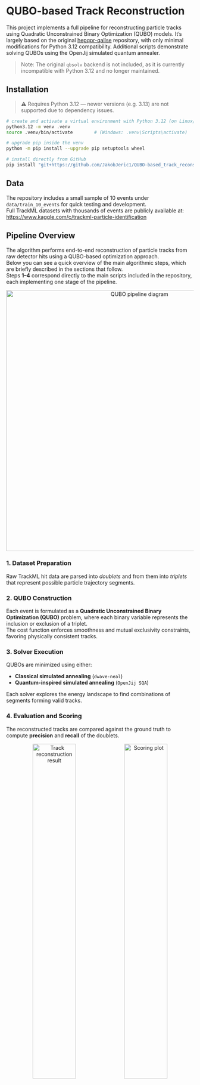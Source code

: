 # QUBO-based Track Reconstruction

This project implements a full pipeline for reconstructing particle tracks using Quadratic Unconstrained Binary Optimization (QUBO) models.
It’s largely based on the original [hepqpr-qallse](https://github.com/derlin/hepqpr-qallse) repository, with only minimal modifications for Python 3.12 compatibility.
Additional scripts demonstrate solving QUBOs using the OpenJij simulated quantum annealer.

> Note: The original `qbsolv` backend is not included, as it is currently incompatible with Python 3.12 and no longer maintained.

## Installation

> ⚠️ Requires Python 3.12 — newer versions (e.g. 3.13) are not supported due to dependency issues.

```bash
# create and activate a virtual environment with Python 3.12 (on Linux/macOS)
python3.12 -m venv .venv
source .venv/bin/activate        # (Windows: .venv\Scripts\activate)

# upgrade pip inside the venv
python -m pip install --upgrade pip setuptools wheel

# install directly from GitHub
pip install "git+https://github.com/JakobJeric1/QUBO-based_track_reconstruction@main"
```

## Data

The repository includes a small sample of 10 events under `data/train_10_events` for quick testing and development.  
Full TrackML datasets with thousands of events are publicly available at:  
https://www.kaggle.com/c/trackml-particle-identification

## Pipeline Overview

The algorithm performs end-to-end reconstruction of particle tracks from raw detector hits using a QUBO-based optimization approach.  
Below you can see a quick overview of the main algorithmic steps, which are briefly described in the sections that follow.  
Steps **1–4** correspond directly to the main scripts included in the repository, each implementing one stage of the pipeline.

<p align="center">
  <img src="https://github.com/user-attachments/assets/b206146d-8844-4071-9d16-e8d430e37eb7" width="700" alt="QUBO pipeline diagram">
</p>

### 1. Dataset Preparation
Raw TrackML hit data are parsed into *doublets* and from them into *triplets* that represent possible particle trajectory segments.

### 2. QUBO Construction
Each event is formulated as a **Quadratic Unconstrained Binary Optimization (QUBO)** problem, where each binary variable represents the inclusion or exclusion of a triplet.  
The cost function enforces smoothness and mutual exclusivity constraints, favoring physically consistent tracks.

### 3. Solver Execution
QUBOs are minimized using either:

- **Classical simulated annealing** (`dwave-neal`)  
- **Quantum-inspired simulated annealing** (`OpenJij SQA`)

Each solver explores the energy landscape to find combinations of segments forming valid tracks.

### 4. Evaluation and Scoring
The reconstructed tracks are compared against the ground truth to compute **precision** and **recall** of the doublets.


<p align="center">
  <img src="https://github.com/user-attachments/assets/f91f7b5a-aa84-43b8-8137-384cea7d42a9" width="48%" alt="Track reconstruction result">
  <img src="https://github.com/user-attachments/assets/362fdaec-2285-41bc-aa31-6ffb91f53043" width="48%" alt="Scoring plot">
</p>

